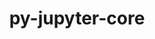 ---
title: "py-jupyter-core"
layout: cache
categories: [package, develop-2024-06-16]
meta: {"versions": ["5.3.0"], "compilers": ["gcc@=11.1.0", "gcc@=11.4.0", "gcc@=7.3.1", "gcc@=9.4.0", "oneapi@=2024.0.0"], "oss": ["amzn2", "ubuntu20.04", "ubuntu22.04"], "platforms": ["linux"], "targets": ["aarch64", "neoverse_n1", "neoverse_v1", "neoverse_v2", "ppc64le", "x86_64_v3"], "stacks": ["aws-isc", "aws-isc-aarch64", "data-vis-sdk", "e4s", "e4s-neoverse-v2", "e4s-neoverse_v1", "e4s-oneapi", "e4s-power", "root"], "num_specs": 15, "num_specs_by_stack": {"e4s-neoverse-v2": 1, "root": 15, "e4s-oneapi": 2, "e4s": 3, "e4s-power": 2, "aws-isc-aarch64": 2, "e4s-neoverse_v1": 2, "data-vis-sdk": 2, "aws-isc": 1}}
spec_details: [{"hash": "pdadnu2wbqdz6usvofwgf6i6su3okwrr", "compiler": "gcc@=11.4.0", "versions": ["5.3.0"], "os": "ubuntu22.04", "platform": "linux", "target": "neoverse_v2", "variants": ["build_system=python_pip"], "stacks": ["e4s-neoverse-v2", "root"], "size": "-", "tarball": "https://binaries.spack.io/releases/develop-2024-06-16/build_cache/linux-ubuntu22.04-neoverse_v2/gcc-11.4.0/py-jupyter-core-5.3.0/linux-ubuntu22.04-neoverse_v2-gcc-11.4.0-py-jupyter-core-5.3.0-pdadnu2wbqdz6usvofwgf6i6su3okwrr.spack"}, {"hash": "xltvkkih2dzb356kdthvs47an6pnz3z5", "compiler": "oneapi@=2024.0.0", "versions": ["5.3.0"], "os": "ubuntu22.04", "platform": "linux", "target": "x86_64_v3", "variants": ["build_system=python_pip"], "stacks": ["root", "e4s-oneapi"], "size": "-", "tarball": "https://binaries.spack.io/releases/develop-2024-06-16/build_cache/linux-ubuntu22.04-x86_64_v3/oneapi-2024.0.0/py-jupyter-core-5.3.0/linux-ubuntu22.04-x86_64_v3-oneapi-2024.0.0-py-jupyter-core-5.3.0-xltvkkih2dzb356kdthvs47an6pnz3z5.spack"}, {"hash": "nn2nbqr6s5czca7uw4e4gvmcssay6mhz", "compiler": "gcc@=11.4.0", "versions": ["5.3.0"], "os": "ubuntu22.04", "platform": "linux", "target": "x86_64_v3", "variants": ["build_system=python_pip"], "stacks": ["e4s", "root"], "size": "-", "tarball": "https://binaries.spack.io/releases/develop-2024-06-16/build_cache/linux-ubuntu22.04-x86_64_v3/gcc-11.4.0/py-jupyter-core-5.3.0/linux-ubuntu22.04-x86_64_v3-gcc-11.4.0-py-jupyter-core-5.3.0-nn2nbqr6s5czca7uw4e4gvmcssay6mhz.spack"}, {"hash": "kmkwzmey5sgsvpoz3i6rib4f5j2l37wi", "compiler": "gcc@=9.4.0", "versions": ["5.3.0"], "os": "ubuntu20.04", "platform": "linux", "target": "ppc64le", "variants": ["build_system=python_pip"], "stacks": ["root", "e4s-power"], "size": "-", "tarball": "https://binaries.spack.io/releases/develop-2024-06-16/build_cache/linux-ubuntu20.04-ppc64le/gcc-9.4.0/py-jupyter-core-5.3.0/linux-ubuntu20.04-ppc64le-gcc-9.4.0-py-jupyter-core-5.3.0-kmkwzmey5sgsvpoz3i6rib4f5j2l37wi.spack"}, {"hash": "mdz74glu6fjtqsghkyayc3rkzadisoo6", "compiler": "gcc@=7.3.1", "versions": ["5.3.0"], "os": "amzn2", "platform": "linux", "target": "aarch64", "variants": ["build_system=python_pip"], "stacks": ["root", "aws-isc-aarch64"], "size": "-", "tarball": "https://binaries.spack.io/releases/develop-2024-06-16/build_cache/linux-amzn2-aarch64/gcc-7.3.1/py-jupyter-core-5.3.0/linux-amzn2-aarch64-gcc-7.3.1-py-jupyter-core-5.3.0-mdz74glu6fjtqsghkyayc3rkzadisoo6.spack"}, {"hash": "adakewljboxgij3vb5nv2pt6cgji65lt", "compiler": "gcc@=11.4.0", "versions": ["5.3.0"], "os": "ubuntu22.04", "platform": "linux", "target": "neoverse_v1", "variants": ["build_system=python_pip"], "stacks": ["e4s-neoverse_v1", "root"], "size": "-", "tarball": "https://binaries.spack.io/releases/develop-2024-06-16/build_cache/linux-ubuntu22.04-neoverse_v1/gcc-11.4.0/py-jupyter-core-5.3.0/linux-ubuntu22.04-neoverse_v1-gcc-11.4.0-py-jupyter-core-5.3.0-adakewljboxgij3vb5nv2pt6cgji65lt.spack"}, {"hash": "tfax35p7ejajqh4ca57gzz7ppzqwby65", "compiler": "gcc@=11.4.0", "versions": ["5.3.0"], "os": "ubuntu22.04", "platform": "linux", "target": "neoverse_v1", "variants": ["build_system=python_pip"], "stacks": ["e4s-neoverse_v1", "root"], "size": "-", "tarball": "https://binaries.spack.io/releases/develop-2024-06-16/build_cache/linux-ubuntu22.04-neoverse_v1/gcc-11.4.0/py-jupyter-core-5.3.0/linux-ubuntu22.04-neoverse_v1-gcc-11.4.0-py-jupyter-core-5.3.0-tfax35p7ejajqh4ca57gzz7ppzqwby65.spack"}, {"hash": "siyo3gwlpc3nd5qz4zbbv4qv2phi4fyj", "compiler": "gcc@=9.4.0", "versions": ["5.3.0"], "os": "ubuntu20.04", "platform": "linux", "target": "ppc64le", "variants": ["build_system=python_pip"], "stacks": ["root", "e4s-power"], "size": "-", "tarball": "https://binaries.spack.io/releases/develop-2024-06-16/build_cache/linux-ubuntu20.04-ppc64le/gcc-9.4.0/py-jupyter-core-5.3.0/linux-ubuntu20.04-ppc64le-gcc-9.4.0-py-jupyter-core-5.3.0-siyo3gwlpc3nd5qz4zbbv4qv2phi4fyj.spack"}, {"hash": "p5en2hbcuspxr4x45iljf53ow2yjpexf", "compiler": "oneapi@=2024.0.0", "versions": ["5.3.0"], "os": "ubuntu22.04", "platform": "linux", "target": "x86_64_v3", "variants": ["build_system=python_pip"], "stacks": ["root", "e4s-oneapi"], "size": "-", "tarball": "https://binaries.spack.io/releases/develop-2024-06-16/build_cache/linux-ubuntu22.04-x86_64_v3/oneapi-2024.0.0/py-jupyter-core-5.3.0/linux-ubuntu22.04-x86_64_v3-oneapi-2024.0.0-py-jupyter-core-5.3.0-p5en2hbcuspxr4x45iljf53ow2yjpexf.spack"}, {"hash": "q4h2gs467kasrsz66v7zsjwjctudc5sh", "compiler": "gcc@=11.1.0", "versions": ["5.3.0"], "os": "ubuntu20.04", "platform": "linux", "target": "x86_64_v3", "variants": ["build_system=python_pip"], "stacks": ["root", "data-vis-sdk"], "size": "-", "tarball": "https://binaries.spack.io/releases/develop-2024-06-16/build_cache/linux-ubuntu20.04-x86_64_v3/gcc-11.1.0/py-jupyter-core-5.3.0/linux-ubuntu20.04-x86_64_v3-gcc-11.1.0-py-jupyter-core-5.3.0-q4h2gs467kasrsz66v7zsjwjctudc5sh.spack"}, {"hash": "se45kc3icnrtvxs7y4wev3jglzrouk5k", "compiler": "gcc@=11.4.0", "versions": ["5.3.0"], "os": "ubuntu22.04", "platform": "linux", "target": "x86_64_v3", "variants": ["build_system=python_pip"], "stacks": ["e4s", "root"], "size": "-", "tarball": "https://binaries.spack.io/releases/develop-2024-06-16/build_cache/linux-ubuntu22.04-x86_64_v3/gcc-11.4.0/py-jupyter-core-5.3.0/linux-ubuntu22.04-x86_64_v3-gcc-11.4.0-py-jupyter-core-5.3.0-se45kc3icnrtvxs7y4wev3jglzrouk5k.spack"}, {"hash": "6sgr7a4nt3apdi5ulgkbc7pui7yykbze", "compiler": "gcc@=11.1.0", "versions": ["5.3.0"], "os": "ubuntu20.04", "platform": "linux", "target": "x86_64_v3", "variants": ["build_system=python_pip"], "stacks": ["root", "data-vis-sdk"], "size": "-", "tarball": "https://binaries.spack.io/releases/develop-2024-06-16/build_cache/linux-ubuntu20.04-x86_64_v3/gcc-11.1.0/py-jupyter-core-5.3.0/linux-ubuntu20.04-x86_64_v3-gcc-11.1.0-py-jupyter-core-5.3.0-6sgr7a4nt3apdi5ulgkbc7pui7yykbze.spack"}, {"hash": "vdasae6exdweb264gmywhoinmx7jqez2", "compiler": "gcc@=7.3.1", "versions": ["5.3.0"], "os": "amzn2", "platform": "linux", "target": "neoverse_n1", "variants": ["build_system=python_pip"], "stacks": ["root", "aws-isc-aarch64"], "size": "-", "tarball": "https://binaries.spack.io/releases/develop-2024-06-16/build_cache/linux-amzn2-neoverse_n1/gcc-7.3.1/py-jupyter-core-5.3.0/linux-amzn2-neoverse_n1-gcc-7.3.1-py-jupyter-core-5.3.0-vdasae6exdweb264gmywhoinmx7jqez2.spack"}, {"hash": "2h5v5hacons4fusrmomwxt76tsekxfah", "compiler": "gcc@=11.4.0", "versions": ["5.3.0"], "os": "ubuntu22.04", "platform": "linux", "target": "x86_64_v3", "variants": ["build_system=python_pip"], "stacks": ["e4s", "root"], "size": "-", "tarball": "https://binaries.spack.io/releases/develop-2024-06-16/build_cache/linux-ubuntu22.04-x86_64_v3/gcc-11.4.0/py-jupyter-core-5.3.0/linux-ubuntu22.04-x86_64_v3-gcc-11.4.0-py-jupyter-core-5.3.0-2h5v5hacons4fusrmomwxt76tsekxfah.spack"}, {"hash": "oaed6jomid4lo6xo7a7qj36u4uxr7v3z", "compiler": "gcc@=7.3.1", "versions": ["5.3.0"], "os": "amzn2", "platform": "linux", "target": "x86_64_v3", "variants": ["build_system=python_pip"], "stacks": ["root", "aws-isc"], "size": "-", "tarball": "https://binaries.spack.io/releases/develop-2024-06-16/build_cache/linux-amzn2-x86_64_v3/gcc-7.3.1/py-jupyter-core-5.3.0/linux-amzn2-x86_64_v3-gcc-7.3.1-py-jupyter-core-5.3.0-oaed6jomid4lo6xo7a7qj36u4uxr7v3z.spack"}]
---